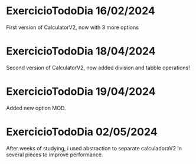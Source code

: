 # ExercicioTodoDia 16/02/2024
First version of CalculatorV2, now with 3 more options

# ExercicioTodoDia 18/04/2024
Second version of CalculatorV2, now added division and tabble operations!

# ExercicioTodoDia 19/04/2024
Added new option MOD.

# ExercicioTodoDia 02/05/2024
After weeks of studying, i used abstraction to separate calculadoraV2 in several pieces to improve performance.
